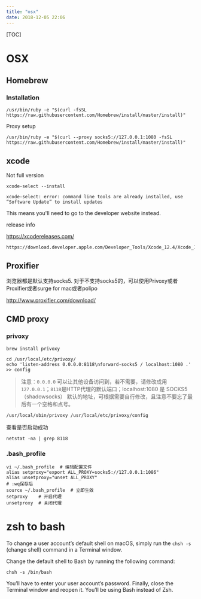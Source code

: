```yaml
---
title: "osx"
date: 2018-12-05 22:06
---
```



[TOC]



# OSX



## Homebrew

### Installation 

```
/usr/bin/ruby -e "$(curl -fsSL https://raw.githubusercontent.com/Homebrew/install/master/install)"
```



Proxy setup

```
/usr/bin/ruby -e "$(curl --proxy socks5://127.0.0.1:1080 -fsSL https://raw.githubusercontent.com/Homebrew/install/master/install)"
```



## xcode

Not full version

```
xcode-select --install
```





```
xcode-select: error: command line tools are already installed, use “Software Update” to install updates
```

This means you'll need to go to the developer website instead.



release info

https://xcodereleases.com/

```
https://download.developer.apple.com/Developer_Tools/Xcode_12.4/Xcode_12.4.xip
```





## Proxifier 

浏览器都是默认支持socks5. 对于不支持socks5的，可以使用Privoxy或者Proxifier或者surge for mac或者polipo

http://www.proxifier.com/download/



## CMD proxy

### privoxy

```
brew install privoxy
```

```
cd /usr/local/etc/privoxy/
echo 'listen-address 0.0.0.0:8118\nforward-socks5 / localhost:1080 .' >> config
```

> 注意：`0.0.0.0` 可以让其他设备访问到，若不需要，请修改成用 `127.0.0.1`；`8118`是HTTP代理的默认端口；localhost:1080 是 SOCKS5（shadowsocks） 默认的地址，可根据需要自行修改，且注意不要忘了最后有一个空格和点号。



```
/usr/local/sbin/privoxy /usr/local/etc/privoxy/config
```

查看是否启动成功

```
netstat -na | grep 8118
```





### .bash_profile

```
vi ~/.bash_profile	# 编辑配置文件
alias setproxy="export ALL_PROXY=socks5://127.0.0.1:1086"
alias unsetproxy="unset ALL_PROXY"
# :wq保存后
source ~/.bash_profile	# 立即生效
setproxy	# 开启代理
unsetproxy	# 关闭代理
```







# zsh to bash

To change a user account’s default shell on macOS, simply run the `chsh -s` (change shell) command in a Terminal window.

Change the default shell to Bash by running the following command:

```
chsh -s /bin/bash
```

You’ll have to enter your user account’s password. Finally, close the Terminal window and reopen it. You’ll be using Bash instead of Zsh.

